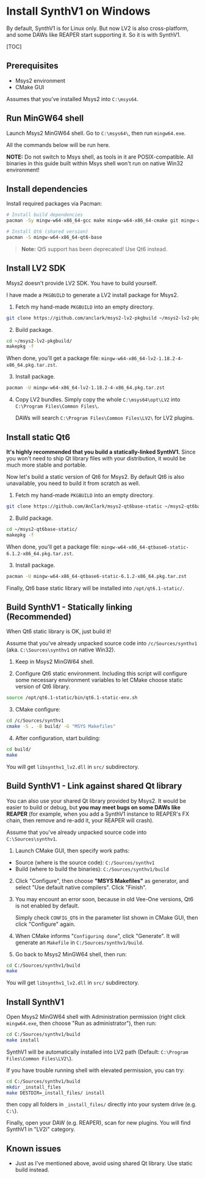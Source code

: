 # Install SynthV1 on Windows

By default, SynthV1 is for Linux only. But now LV2 is also cross-platform, and some DAWs like REAPER start supporting it. So it is with SynthV1.

[TOC]

## Prerequisites

- Msys2 environment
- CMake GUI

Assumes that you've installed Msys2 into `C:\msys64`.

## Run MinGW64 shell

Launch Msys2 MinGW64 shell. Go to `C:\msys64\`, then run `mingw64.exe`.

All the commands below will be run here.

**NOTE:** Do not switch to Msys shell, as tools in it are POSIX-compatible. All binaries in this guide built within Msys shell won't run on native Win32 environment!

## Install dependencies

Install required packages via Pacman:

```bash
# Install build dependencies
pacman -Sy mingw-w64-x86_64-gcc make mingw-w64-x86_64-cmake git mingw-w64-x86_64-python mingw-w64-x86_64-waf

# Install Qt6 (shared version)
pacman -S mingw-w64-x86_64-qt6-base
```

> **Note:** Qt5 support has been deprecated! Use Qt6 instead.

## Install LV2 SDK

Msys2 doesn't provide LV2 SDK. You have to build yourself.

I have made a `PKGBUILD` to generate a LV2 install package for Msys2.

1. Fetch my hand-made `PKGBUILD` into an empty directory.

```bash
git clone https://github.com/anclark/msys2-lv2-pkgbuild ~/msys2-lv2-pkgbuild/
```

2. Build package.

```bash
cd ~/msys2-lv2-pkgbuild/
makepkg -f
```

When done, you'll get a package file: ```mingw-w64-x86_64-lv2-1.18.2-4-x86_64.pkg.tar.zst```.

3. Install package.

```bash
pacman -U mingw-w64-x86_64-lv2-1.18.2-4-x86_64.pkg.tar.zst
```

4. Copy LV2 bundles. Simply copy the whole `C:\msys64\opt\LV2` into `C:\Program Files\Common Files\`. 

    DAWs will search `C:\Program Files\Common Files\LV2\` for LV2 plugins.

## Install static Qt6

**It's highly recommended that you build a statically-linked SynthV1.** Since you won't need to ship Qt library files with your distribution, it would be much more stable and portable. 

Now let's build a static version of Qt6 for Msys2. By default Qt6 is also unavailable, you need to build it from scratch as well.

1. Fetch my hand-made `PKGBUILD` into an empty directory.

```bash
git clone https://github.com/AnClark/msys2-qt6base-static ~/msys2-qt6base-static
```

2. Build package.

```bash
cd ~/msys2-qt6base-static/
makepkg -f
```

When done, you'll get a package file: ```mingw-w64-x86_64-qtbase6-static-6.1.2-x86_64.pkg.tar.zst```.

3. Install package.

```bash
pacman -U mingw-w64-x86_64-qtbase6-static-6.1.2-x86_64.pkg.tar.zst
```

Finally, Qt6 base static library will be installed into `/opt/qt6.1-static/`.

## Build SynthV1 - Statically linking (Recommended)

When Qt6 static library is OK, just build it!

Assume that you've already unpacked source code into `/c/Sources/synthv1` (aka. `C:\Sources\synthv1` on native Win32).

1. Keep in Msys2 MinGW64 shell. 

2. Configure Qt6 static environment. Including this script will configure some necessary environment variables to let CMake choose static version of Qt6 library.

```bash
source /opt/qt6.1-static/bin/qt6.1-static-env.sh
```

3. CMake configure:

```bash
cd /c/Sources/synthv1
cmake -S . -B build/ -G "MSYS Makefiles"
```

4. After configuration, start building:

```bash
cd build/
make
```

You will get `libsynthv1_lv2.dll` in `src/` subdirectory.

## Build SynthV1 - Link against shared Qt library

You can also use your shared Qt library provided by Msys2. It would be easier to build or debug, but **you may meet bugs on some DAWs like REAPER** (for example, when you add a SynthV1 instance to REAPER's FX chain, then remove and re-add it, your REAPER will crash).

Assume that you've already unpacked source code into `C:\Sources\synthv1`.

1. Launch CMake GUI, then specify work paths:

- Source (where is the source code): `C:/Sources/synthv1`
- Build (where to build the binaries): `C:/Sources/synthv1/build`

2. Click "Configure", then choose **"MSYS Makefiles"** as generator, and select "Use default native compilers". Click "Finish".

3. You may encount an error soon, because in old Vee-One versions, Qt6 is not enabled by default. 

    Simply check `CONFIG_QT6` in the parameter list shown in CMake GUI, then click "Configure" again.

4. When CMake informs "`Configuring done`", click "Generate". It will generate an `Makefile` in `C:/Sources/synthv1/build`.

5. Go back to Msys2 MinGW64 shell, then run:

```bash
cd C:/Sources/synthv1/build
make
```

You will get `libsynthv1_lv2.dll` in `src/` subdirectory.

## Install SynthV1

Open Msys2 MinGW64 shell with Administration permission (right click `mingw64.exe`, then choose "Run as administrator"), then run:

```bash
cd C:/Sources/synthv1/build
make install
```

SynthV1 will be automatically installed into LV2 path (Default: `C:\Program Files\Common Files\LV2\`).

If you have trouble running shell with elevated permission, you can try:

```bash
cd C:/Sources/synthv1/build
mkdir _install_files
make DESTDIR=_install_files/ install
```

then copy all folders in `_install_files/` directly into your system drive (e.g. `C:\`).

Finally, open your DAW (e.g. REAPER), scan for new plugins. You will find SynthV1 in "LV2i" category.

## Known issues

- Just as I've mentioned above, avoid using shared Qt library. Use static build instead.
